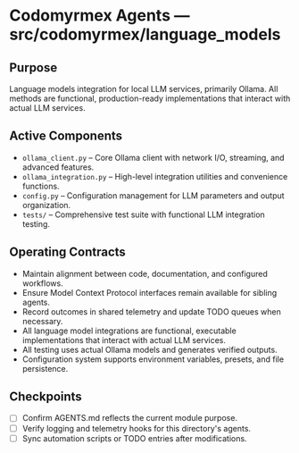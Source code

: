 # Codomyrmex Agents — src/codomyrmex/language_models

## Purpose
Language models integration for local LLM services, primarily Ollama. All methods are functional, production-ready implementations that interact with actual LLM services.

## Active Components
- `ollama_client.py` – Core Ollama client with network I/O, streaming, and advanced features.
- `ollama_integration.py` – High-level integration utilities and convenience functions.
- `config.py` – Configuration management for LLM parameters and output organization.
- `tests/` – Comprehensive test suite with functional LLM integration testing.

## Operating Contracts
- Maintain alignment between code, documentation, and configured workflows.
- Ensure Model Context Protocol interfaces remain available for sibling agents.
- Record outcomes in shared telemetry and update TODO queues when necessary.
- All language model integrations are functional, executable implementations that interact with actual LLM services.
- All testing uses actual Ollama models and generates verified outputs.
- Configuration system supports environment variables, presets, and file persistence.

## Checkpoints
- [ ] Confirm AGENTS.md reflects the current module purpose.
- [ ] Verify logging and telemetry hooks for this directory's agents.
- [ ] Sync automation scripts or TODO entries after modifications.
